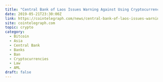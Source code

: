 ```yaml
---
title: "Central Bank of Laos Issues Warning Against Using Cryptocurrency"
date: 2019-05-21T23:30:00Z
link: https://cointelegraph.com/news/central-bank-of-laos-issues-warning-against-using-cryptocurrency?utm_medium=RSS&utm_source=hune
site: cointelegraph.com
topic: crypto
category:
  - Bitcoin
  - Asia
  - Central Bank
  - Banks
  - Ban
  - Cryptocurrencies
  - Law
  - AML
draft: false
---
```

